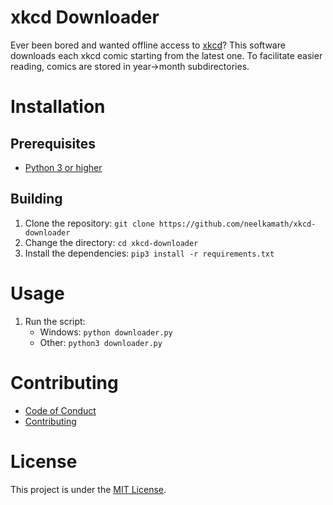 # xkcd Downloader

Ever been bored and wanted offline access to [xkcd](https://xkcd.com/)? This software downloads each xkcd comic starting from the latest
one. To facilitate easier reading, comics are stored in year->month subdirectories.

# Installation

## Prerequisites

- [Python 3 or higher](https://www.python.org/downloads/)

## Building

1. Clone the repository: `git clone https://github.com/neelkamath/xkcd-downloader`
1. Change the directory: `cd xkcd-downloader`
1. Install the dependencies: `pip3 install -r requirements.txt`

# Usage

1. Run the script:
    - Windows: `python downloader.py`
    - Other: `python3 downloader.py`
    
# Contributing

- [Code of Conduct](CODE_OF_CONDUCT.md)
- [Contributing](CONTRIBUTING.md)

# License

This project is under the [MIT License](LICENSE.txt).
